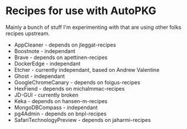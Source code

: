 # Recipes for use with AutoPKG

Mainly a bunch of stuff I'm experimenting with that are using other folks recipes upstream.

* AppCleaner - depends on jleggat-recipes
* Boostnote - independant
* Brave - depends on apettinen-recipes
* DockerEdge - independant
* Etcher - currently independant, based on Andrew Valentine
* Ghost - independant
* GoogleChromeCanary - depends on foigus-recipes
* HexFiend - depends on michalmmac-recipes
* JD-GUI - currently broken
* Keka - depends on hansen-m-recipes
* MongoDBCompass - independant
* pg4Admin - depends on bnpl-recipes
* SafariTechnologyPreview - depends on jaharmi-recipes
 
